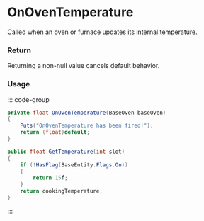 # OnOvenTemperature
<Badge type="info" text="Entity"/>[<Badge type="danger" text="Carbon Compatible"/>](https://github.com/CarbonCommunity/Carbon)[<Badge type="warning" text="Oxide Compatible"/>](https://github.com/OxideMod/Oxide.Rust)
Called when an oven or furnace updates its internal temperature.

### Return
Returning a non-null value cancels default behavior.

### Usage
::: code-group
```csharp [Example]
private float OnOvenTemperature(BaseOven baseOven)
{
	Puts("OnOvenTemperature has been fired!");
	return (float)default;
}
```
```csharp [Source — Assembly-CSharp @ BaseOven]
public float GetTemperature(int slot)
{
	if (!HasFlag(BaseEntity.Flags.On))
	{
		return 15f;
	}
	return cookingTemperature;
}

```
:::
